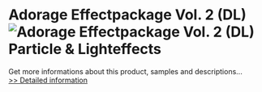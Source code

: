 # Adorage Effectpackage Vol. 2 (DL)<br />![Adorage Effectpackage Vol. 2 (DL)](https://mycommerce.akamaized.net/api/pimages/P300428563/BIG/300428563.JPG)<br />Particle & Lighteffects
 Get more informations about this product, samples and descriptions...<br />[>> Detailed information](https://secure.element5.com/esales/product.html?productid=300428563&affiliateid=200057808)